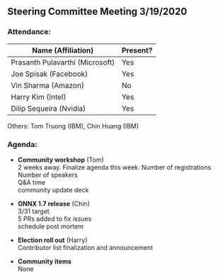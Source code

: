 ## Steering Committee Meeting 3/19/2020

### Attendance:

| Name (Affiliation) | Present? |
| ------------------------------- | --- |
| Prasanth Pulavarthi (Microsoft) | Yes |
| Joe Spisak (Facebook)           | Yes |
| Vin Sharma (Amazon)             | No | 
| Harry Kim (Intel)               | Yes |
| Dilip Sequeira (Nvidia)         | Yes |

Others:
Tom Truong (IBM),
Chin Huang (IBM)

### Agenda:

* **Community workshop** (Tom)  
2 weeks away. Finalize agenda this week.
Number of registrations  
Number of speakers  
Q&A time  
community update deck

* **ONNX 1.7 release** (Chin)  
3/31 target  
5 PRs added to fix issues  
schedule post mortem

* **Election roll out** (Harry)  
Contributor list finalization and announcement

* **Community items**  
None
